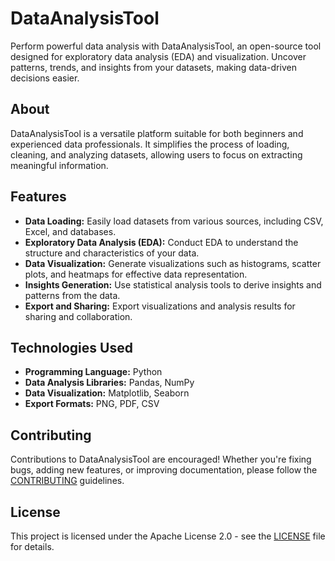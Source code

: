 # DataAnalysisTool

Perform powerful data analysis with DataAnalysisTool, an open-source tool designed for exploratory data analysis (EDA) and visualization. Uncover patterns, trends, and insights from your datasets, making data-driven decisions easier.

## About

DataAnalysisTool is a versatile platform suitable for both beginners and experienced data professionals. It simplifies the process of loading, cleaning, and analyzing datasets, allowing users to focus on extracting meaningful information.

## Features

- **Data Loading:** Easily load datasets from various sources, including CSV, Excel, and databases.
- **Exploratory Data Analysis (EDA):** Conduct EDA to understand the structure and characteristics of your data.
- **Data Visualization:** Generate visualizations such as histograms, scatter plots, and heatmaps for effective data representation.
- **Insights Generation:** Use statistical analysis tools to derive insights and patterns from the data.
- **Export and Sharing:** Export visualizations and analysis results for sharing and collaboration.

## Technologies Used

- **Programming Language:** Python
- **Data Analysis Libraries:** Pandas, NumPy
- **Data Visualization:** Matplotlib, Seaborn
- **Export Formats:** PNG, PDF, CSV

## Contributing

Contributions to DataAnalysisTool are encouraged! Whether you're fixing bugs, adding new features, or improving documentation, please follow the [CONTRIBUTING](CONTRIBUTING.md) guidelines.

## License

This project is licensed under the Apache License 2.0 - see the [LICENSE](LICENSE) file for details.

